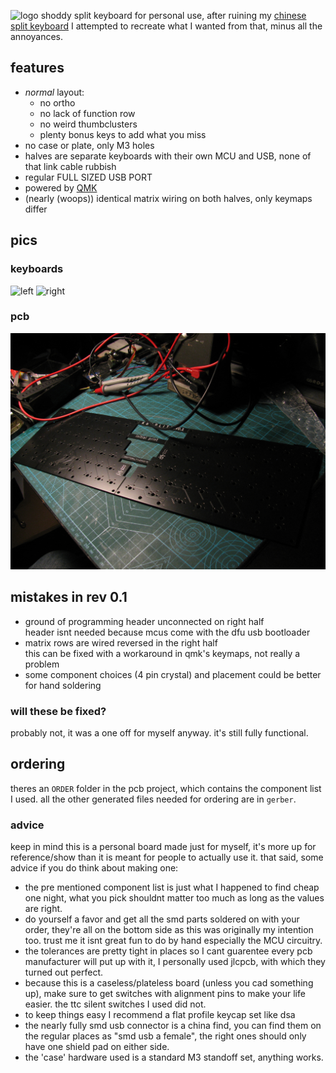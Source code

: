 ![logo](logo.png)
shoddy split keyboard for personal use, after ruining my [chinese split keyboard](http://xahlee.info/kbd/ly092_mini_keyboard.html) I attempted to recreate what I wanted from that, minus all the annoyances.

## features
-  *normal* layout: 
	- no ortho
	- no lack of function row
	- no weird thumbclusters
	- plenty bonus keys to add what you miss
- no case or plate, only M3 holes
- halves are separate keyboards with their own MCU and USB, none of that link cable rubbish 
- regular FULL SIZED USB PORT
- powered by [QMK](https://github.com/qmk/qmk_firmware/tree/master/keyboards/handwired/k8split)
- (nearly (woops)) identical matrix wiring on both halves, only keymaps differ

## pics
### keyboards
![left](k8split_left.png)
![right](k8split_right.png)
### pcb 
![board](k8split_board.jpg)

## mistakes in rev 0.1
- ground of programming header unconnected on right half \
header isnt needed because mcus come with the dfu usb bootloader
- matrix rows are wired reversed in the right half \
this can be fixed with a workaround in qmk's keymaps, not really a problem
- some component choices (4 pin crystal) and placement could be better for hand soldering

### will these be fixed?
probably not, it was a one off for myself anyway. it's still fully functional.

## ordering
theres an `ORDER` folder in the pcb project, which contains the component list I used. all the other generated files needed for ordering are in `gerber`.

### advice
keep in mind this is a personal board made just for myself, it's more up for reference/show than it is meant for people to actually use it. that said, some advice if you do think about making one:
- the pre mentioned component list is just what I happened to find cheap one night, what you pick shouldnt matter too much as long as the values are right.
- do yourself a favor and get all the smd parts soldered on with your order, they're all on the bottom side as this was originally my intention too. trust me it isnt great fun to do by hand especially the MCU circuitry.
- the tolerances are pretty tight in places so I cant guarentee every pcb manufacturer will put up with it, I personally used jlcpcb, with which they turned out perfect. 
- because this is a caseless/plateless board (unless you cad something up), make sure to get switches with alignment pins to make your life easier. the ttc silent switches I used did not.
- to keep things easy I recommend a flat profile keycap set like dsa
- the nearly fully smd usb connector is a china find, you can find them on the regular places as "smd usb a female", the right ones should only have one shield pad on either side.
- the 'case' hardware used is a standard M3 standoff set, anything works.
